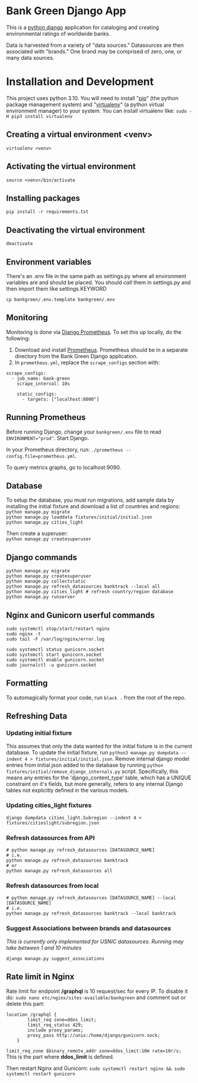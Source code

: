 # Bank Green Django App

This is a [python django](https://www.djangoproject.com/) application for cataloging and creating environmental ratings of worldwide banks.

Data is harvested from a variety of "data sources." Datasources are then associated with "brands." One brand may be comprised of zero, one, or many data sources.

# Installation and Development

This project uses python 3.10. You will need to install "[pip](https://pip.pypa.io/en/stable/installation/)" (the python package management system) and "[virtualenv](https://virtualenv.pypa.io/en/latest/installation.html)" (a python virtual environment manager) to your system. You can install virtualenv like: `sudo -H pip3 install virtualenv`


## Creating a virtual environment \<venv\>

`virtualenv <venv>`

## Activating the virtual environment

`source <venv>/bin/activate`

## Installing packages

`pip install -r requirements.txt`

## Deactivating the virtual environment

`deactivate`

## Environment variables
There's an .env file in the same path as settings.py where all environment variables are and should be placed. You should *call* them in settings.py and then import them like settings.KEYWORD

`cp bankgreen/.env.template bankgreen/.env`

## Monitoring

Monitoring is done via [Django Prometheus](https://github.com/korfuri/django-prometheus). To set this up locally, do the following:

1. Download and install [Prometheus](https://prometheus.io/docs/introduction/first_steps/). Prometheus should be in a separate directory from the Bank Green Django application.
2. In `prometheus.yml`, replace the `scrape_configs` section with:
```
scrape_configs:
  - job_name: bank-green
    scrape_interval: 10s

    static_configs:
      - targets: ["localhost:8000"]
```
## Running Prometheus

Before running Django, change your `bankgreen/.env` file to read `ENVIRONMENT="prod"`. Start Django.

In your Prometheus directory, run: `./prometheus --config.file=prometheus.yml`.

To query metrics graphs, go to localhost:9090.

## Database
To setup the database, you must run migrations, add sample data by installing the initial fixture and download a list of countries and regions:   
`python manage.py migrate`   
`python manage.py loaddata fixtures/initial/initial.json`   
`python manage.py cities_light`   

Then create a superuser:   
`python manage.py createsuperuser`

## Django commands

```
python manage.py migrate
python manage.py createsuperuser
python manage.py collectstatic
python manage.py refresh_datasources banktrack --local all
python manage.py cities_light # refresh country/region database
python manage.py runserver
```

## Nginx and Gunicorn userful commands

```
sudo systemctl stop/start/restart nginx
sudo nginx -t
sudo tail -F /var/log/nginx/error.log

sudo systemctl status gunicorn.socket
sudo systemctl start gunicorn.socket
sudo systemctl enable gunicorn.socket
sudo journalctl -u gunicorn.socket
```
## Formatting

To automagically format your code, run `black .` from the root of the repo.

## Refreshing Data

### Updating initial fixture
This assumes that only the data wanted for the initial fixture is in the current database. To update the initial fixture, run `python3 manage.py dumpdata --indent 4 > fixtures/initial/initial.json`. Remove internal django model entries from initial.json added to the database by running `python fixtures/initial/remove_django_internals.py` script. Specifically, this means any entries for the 'django_content_type' table, which has a UNIQUE constraint on it's fields, but more generally, refers to any internal Django tables not explicitly defined in the various models.   

### Updating cities_light fixtures
```
django dumpdata cities_light.Subregion --indent 4 > fixtures/citieslight/subregion.json
```

### Refresh datasources from API

```
# python manage.py refresh_datasources [DATASOURCE_NAME]
# i.e.
python manage.py refresh_datasources banktrack
# or
python manage.py refresh_datasources all
```

### Refresh datasources from local

```
# python manage.py refresh_datasources [DATASOURCE_NAME] --local [DATASOURCE_NAME]
# i.e.
python manage.py refresh_datasources banktrack --local banktrack
```

### Suggest Associations between brands and datasources
_This is currently only implemented for USNIC datasources. Running may take between 1 and 10 minutes_
```
django manage.py suggest_associations
```

## Rate limit in Nginx
Rate limit for endpoint **/graphql** is 10 request/sec for every IP.
To disable it do: `sudo nano etc/nginx/sites-available/bankgreen` and comment out or delete this part:
```
location /graphql {
        limit_req zone=ddos_limit;
        limit_req_status 429;
        include proxy_params;
        proxy_pass http://unix:/home/django/gunicorn.sock;
    }
```
`limit_req_zone $binary_remote_addr zone=ddos_limit:10m rate=10r/s;` This is the part where **ddos_limit** is defined.

Then restart Nginx and Gunicorn:
`sudo systemctl restart nginx && sudo systemctl restart gunicorn`
